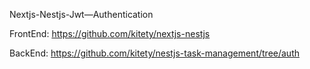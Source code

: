 Nextjs-Nestjs-Jwt—Authentication

FrontEnd: https://github.com/kitety/nextjs-nestjs


BackEnd: https://github.com/kitety/nestjs-task-management/tree/auth
